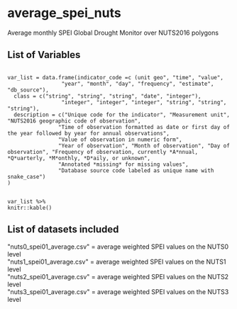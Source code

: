# average_spei_nuts
Average monthly SPEI Global Drought Monitor over NUTS2016 polygons

## List of Variables

```{r var-list, echo=T}

var_list = data.frame(indicator_code =c (unit geo", "time", "value",
				 "year", "month", "day", "frequency", "estimate", "db_source"),
  class = c("string", "string", "string", "date", "integer"),
				 "integer", "integer", "integer", "string", "string", "string"),
  description = c("Unique code for the indicator", "Measurement unit", "NUTS2016 geographic code of observation",
                "Time of observation formatted as date or first day of the year followed by year for annual observations",
                "Value of observation in numeric form",
				"Year of observation", "Month of observation", "Day of observation", "Frequency of observation, currently *A*nnual, *Q*uarterly, *M*onthly, *D*aily, or unknown",
                "Annotated *missing* for missing values",
                "Database source code labeled as unique name with snake_case")
)


var_list %>%
knitr::kable()

```
## List of datasets included
"nuts0_spei01_average.csv" = average weighted SPEI values on the NUTS0 level <br />
"nuts1_spei01_average.csv" = average weighted SPEI values on the NUTS1 level <br />
"nuts2_spei01_average.csv" = average weighted SPEI values on the NUTS2 level <br />
"nuts3_spei01_average.csv" = average weighted SPEI values on the NUTS3 level
